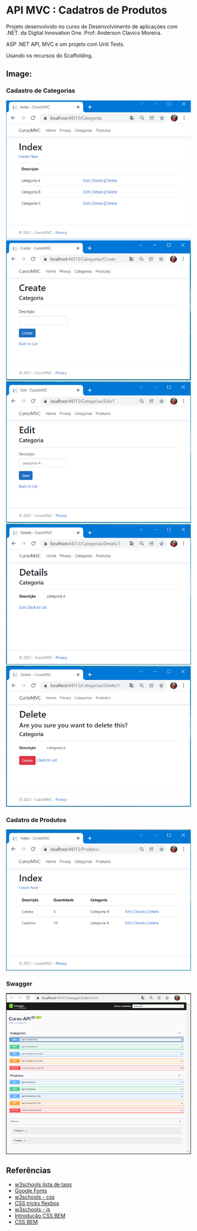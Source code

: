 # API MVC : Cadatros de Produtos

Projeto desenvolvido no curso de Desenvolvimento de aplicações com .NET. da Digital Innovation One.
Prof: Anderson Clavico Moreira. 

ASP .NET API, MVC e um projeto com Unit Tests.

Usando os recursos do Scaffolding.



## Image: 

### Cadastro de Categorias

<img src=".\img\img01-Index-Categorias.png"  />



<img src=".\img\img02-Create-Categoria.png"  />

<img src=".\img\img03-Edit-Categoria.png"  />

<img src=".\img\img04-Details-Categoria.png"  />

<img src=".\img\img05-Delete-Categoria.png"  />

### Cadatro de Produtos

<img src=".\img\img06-Index-Produtos.png"  />



### Swagger

<img src=".\img\img10-swagger.png"  />



## Referências

- [w3schools lista de tags](https://www.w3schools.com/tags/default.asp)
- [Google Fonts](https://fonts.google.com/)
- [w3schools - css](https://www.w3schools.com/css/)
- [CSS tricks flexbox](https://css-tricks.com/snippets/css/a-guide-to-flexbox/)
- [w3schools - js](https://www.w3schools.com/js/default.asp)
- [Introdução CSS BEM](http://getbem.com/introduction/)
- [CSS BEM](http://getbem.com/naming/)